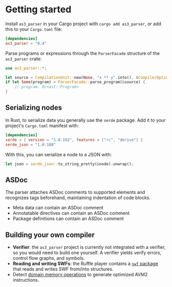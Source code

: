 # Getting started

Install `as3_parser` in your Cargo project with `cargo add as3_parser`, or add this to your `Cargo.toml` file:

```toml
[dependencies]
as3_parser = "0.4"
```

Parse programs or expressions through the `ParserFacade` structure of the `as3_parser` crate:

```rust
use as3_parser::*;

let source = CompilationUnit::new(None, "x ** y".into(), &CompilerOptions::new());
if let Some(program) = ParserFacade::parse_program(&source) {
    // program: Rc<ast::Program>
}
```

## Serializing nodes

In Rust, to serialize data you generally use the `serde` package. Add it to your project's `Cargo.toml` manifest with:

```toml
[dependencies]
serde = { version = "1.0.192", features = ["rc", "derive"] }
serde_json = "1.0.108"
```

With this, you can serialize a node to a JSON with:

```rust
let json = serde_json::to_string_pretty(&node).unwrap();
```

## ASDoc

The parser attaches ASDoc comments to supported elements and recognizes tags beforehand, maintaining indentation of code blocks.

* Meta data can contain an ASDoc comment
* Annotatable directives can contain an ASDoc comment
* Package definitions can contain an ASDoc comment

## Building your own compiler

* **Verifier**: the `as3_parser` project is currently not integrated with a verifier, so you would need to build one yourself. A verifier yields verify errors, control flow graphs, and symbols.
* **Reading and writing SWFs**: the Ruffle player contains a [`swf` package](https://github.com/ruffle-rs/ruffle/tree/master/swf) that reads and writes SWF from/into structures.
* Detect [domain memory operations](https://obtw.wordpress.com/2013/04/03/making-bytearray-faster) to generate optimized AVM2 instructions.